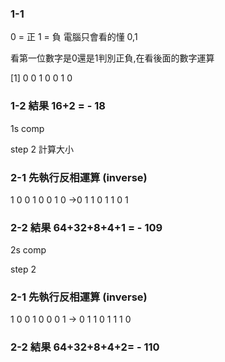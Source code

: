 ### 1-1

0 = 正 1 = 負 電腦只會看的懂 0,1

看第一位數字是0還是1判別正負,在看後面的數字運算 

[1] 0 0 1 0 0 1 0

### 1-2 結果 16+2 = - 18 

1s comp

step 2 計算大小 

### 2-1 先執行反相運算 (inverse)

1 0 0 1 0 0 1 0 ->0 1 1 0 1 1 0 1

### 2-2 結果 64+32+8+4+1 = - 109

2s comp

step 2

### 2-1 先執行反相運算 (inverse)
                
1 0 0 1 0 0 0 1 -> 0 1 1 0 1 1 1 0

### 2-2 結果 64+32+8+4+2= - 110

